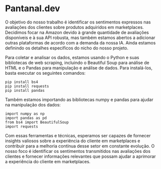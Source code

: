 # Pantanal.dev

O objetivo do nosso trabalho é identificar os sentimentos expressos nas avaliações dos clientes sobre produtos adquiridos em marketplaces. Decidimos focar na Amazon devido à grande quantidade de avaliações disponíveis e à sua API robusta, mas também estamos abertos a adicionar outras plataformas de acordo com a demanda da nossa IA. Ainda estamos definindo os detalhes específicos do nicho do nosso projeto.

Para coletar e analisar os dados, estamos usando o Python e suas bibliotecas de web scraping, incluindo o Beautiful Soup para análise de HTML e o Pandas para manipulação e análise de dados. Para instalá-los, basta executar os seguintes comandos:

```
pip install bs4
pip install requests
pip install pandas

```

Também estamos importando as bibliotecas numpy e pandas para ajudar na manipulação dos dados:

```
import numpy as np
import pandas as pd
from bs4 import BeautifulSoup
import requests
```

Com essas ferramentas e técnicas, esperamos ser capazes de fornecer insights valiosos sobre a experiência do cliente em marketplaces e contribuir para a melhoria contínua desse setor em constante evolução. O nosso foco é identificar os sentimentos transmitidos nas avaliações dos clientes e fornecer informações relevantes que possam ajudar a aprimorar a experiência do cliente em marketplaces.

